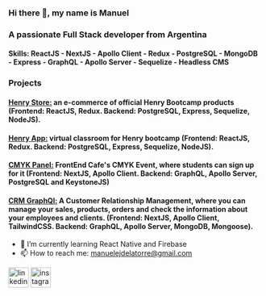 ### Hi there 👋, my name is Manuel
### A passionate Full Stack developer from Argentina

#### Skills: ReactJS - NextJS - Apollo Client - Redux - PostgreSQL - MongoDB - Express - GraphQL - Apollo Server - Sequelize - Headless CMS 

### Projects

#### [Henry Store:](https://github.com/koaladlt/e-commerce) an e-commerce of official Henry Bootcamp products (Frontend: ReactJS, Redux. Backend: PostgreSQL, Express, Sequelize, NodeJS).

#### [Henry App:](https://github.com/koaladlt/HenryApp) virtual classroom for Henry bootcamp (Frontend: ReactJS, Redux. Backend: PostgreSQL, Express, Sequelize, NodeJS).

#### [CMYK Panel:](https://github.com/koaladlt/cmyk-forest) FrontEnd Cafe's CMYK Event, where students can sign up for it (Frontend: NextJS, Apollo Client. Backend: GraphQL, Apollo Server, PostgreSQL and KeystoneJS)

#### [CRM GraphQl:](https://github.com/koaladlt/CRM-GraphQL) A Customer Relationship Management, where you can manage your sales, products, orders and check the information about your employees and clients. (Frontend: NextJS, Apollo Client, TailwindCSS. Backend: GraphQL, Apollo Server, MongoDB, Mongoose).


- 🌱 I’m currently learning React Native and Firebase 
- 📫 How to reach me: manuelejdelatorre@gmail.com 


[<img src='https://cdn.jsdelivr.net/npm/simple-icons@3.0.1/icons/linkedin.svg' alt='linkedin' height='40'>](https://www.linkedin.com/in//in/manuel-de-la-torre-dev/)  [<img src='https://cdn.jsdelivr.net/npm/simple-icons@3.0.1/icons/instagram.svg' alt='instagram' height='40'>](https://www.instagram.com/koaladlt/)  

